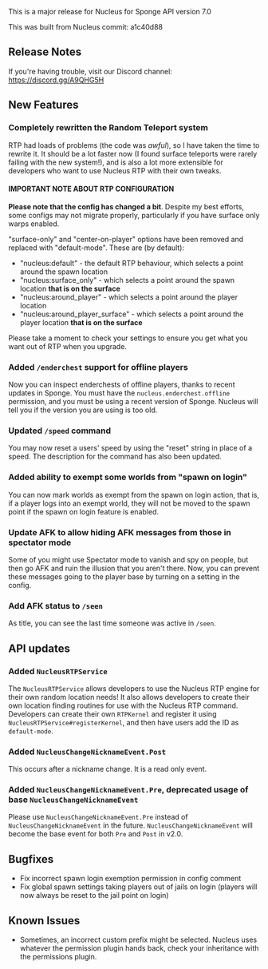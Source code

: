 This is a major release for Nucleus for Sponge API version 7.0 

This was built from Nucleus commit: a1c40d88

## Release Notes

If you're having trouble, visit our Discord channel: https://discord.gg/A9QHG5H

## New Features

### Completely rewritten the Random Teleport system

RTP had loads of problems (the code was _awful_), so I have taken the time to rewrite it. It should be a lot faster now (I found surface teleports 
were rarely failing with the new system!), and is also a lot more extensible for developers who want to use Nucleus RTP with their own tweaks.

#### IMPORTANT NOTE ABOUT RTP CONFIGURATION

**Please note that the config has changed a bit**. Despite my best efforts, some configs may not migrate properly, particularly if you have
surface only warps enabled.

"surface-only" and "center-on-player" options have been removed and replaced with "default-mode". These are (by default):

* "nucleus:default" - the default RTP behaviour, which selects a point around the spawn location
* "nucleus:surface_only" - which selects a point around the spawn location **that is on the surface**
* "nucleus:around_player" - which selects a point around the player location
* "nucleus:around_player_surface" - which selects a point around the player location **that is on the surface**

Please take a moment to check your settings to ensure you get what you want out of RTP when you upgrade.

### Added `/enderchest` support for offline players

Now you can inspect enderchests of offline players, thanks to recent updates in Sponge. You must have the `nucleus.enderchest.offline`
permission, and you must be using a recent version of Sponge. Nucleus will tell you if the version you are using is too old.

### Updated `/speed` command

You may now reset a users' speed by using the "reset" string in place of a speed. The description for the command
has also been updated.

### Added ability to exempt some worlds from "spawn on login"

You can now mark worlds as exempt from the spawn on login action, that is, if a player logs into an exempt world, 
they will not be moved to the spawn point if the spawn on login feature is enabled.  

### Update AFK to allow hiding AFK messages from those in spectator mode

Some of you might use Spectator mode to vanish and spy on people, but then go AFK and ruin the illusion that you aren't there.
Now, you can prevent these messages going to the player base by turning on a setting in the config.

### Add AFK status to `/seen`

As title, you can see the last time someone was active in `/seen`.

## API updates

### Added `NucleusRTPService`

The `NucleusRTPService` allows developers to use the Nucleus RTP engine for their own random location needs! It also
allows developers to create their own location finding routines for use with the Nucleus RTP command. Developers can
create their own `RTPKernel` and register it using `NucleusRTPService#registerKernel`, and then have users add the ID
as `default-mode`.

### Added `NucleusChangeNicknameEvent.Post`

This occurs after a nickname change. It is a read only event.

### Added `NucleusChangeNicknameEvent.Pre`, deprecated usage of base `NucleusChangeNicknameEvent`

Please use `NucleusChangeNicknameEvent.Pre` instead of `NucleusChangeNicknameEvent` in the future.
`NucleusChangeNicknameEvent` will become the base event for both `Pre` and `Post` in v2.0.

## Bugfixes

* Fix incorrect spawn login exemption permission in config comment
* Fix global spawn settings taking players out of jails on login (players will now always be reset to the jail point on login)

## Known Issues

* Sometimes, an incorrect custom prefix might be selected. Nucleus uses whatever the permission plugin hands back, check your inheritance with the permissions plugin.

